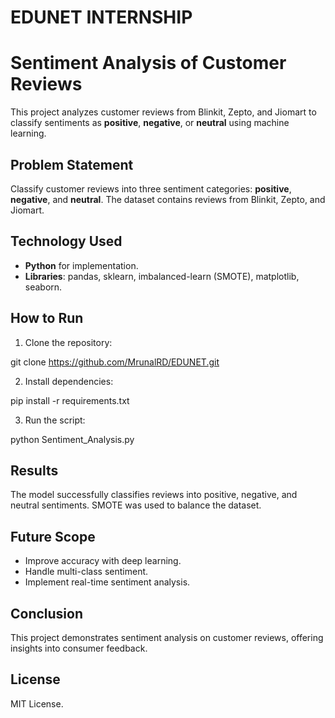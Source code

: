 # EDUNET INTERNSHIP

# Sentiment Analysis of Customer Reviews

This project analyzes customer reviews from Blinkit, Zepto, and Jiomart to classify sentiments as **positive**, **negative**, or **neutral** using machine learning.

## Problem Statement
Classify customer reviews into three sentiment categories: **positive**, **negative**, and **neutral**. The dataset contains reviews from Blinkit, Zepto, and Jiomart.

## Technology Used
- **Python** for implementation.
- **Libraries**: pandas, sklearn, imbalanced-learn (SMOTE), matplotlib, seaborn.

## How to Run
1. Clone the repository:  

git clone https://github.com/MrunalRD/EDUNET.git

2. Install dependencies:  

pip install -r requirements.txt

3. Run the script:

python Sentiment_Analysis.py


## Results
The model successfully classifies reviews into positive, negative, and neutral sentiments. SMOTE was used to balance the dataset.

## Future Scope
- Improve accuracy with deep learning.
- Handle multi-class sentiment.
- Implement real-time sentiment analysis.

## Conclusion
This project demonstrates sentiment analysis on customer reviews, offering insights into consumer feedback.

## License
MIT License.

